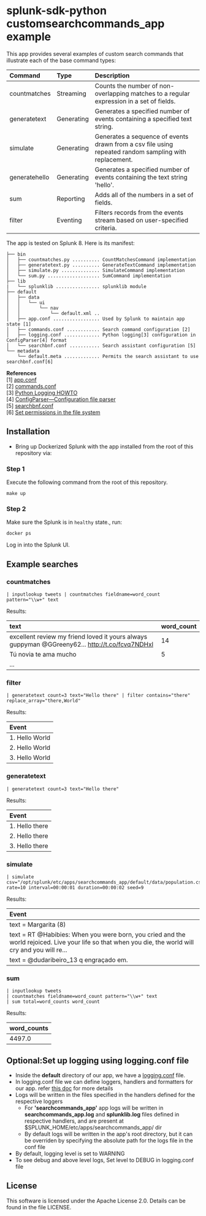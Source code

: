 splunk-sdk-python customsearchcommands_app example
=============================================

This app provides several examples of custom search commands that illustrate each of the base command types:

| Command       | Type       | Description                                                                                           |
|:--------------|:-----------|:------------------------------------------------------------------------------------------------------|
| countmatches  | Streaming  | Counts the number of non-overlapping matches to a regular expression in a set of fields.              |
| generatetext  | Generating | Generates a specified number of events containing a specified text string.                            |
| simulate      | Generating | Generates a sequence of events drawn from a csv file using repeated random sampling with replacement. |
| generatehello | Generating | Generates a specified number of events containing the text string 'hello'.                            |
| sum           | Reporting  | Adds all of the numbers in a set of fields.                                                           |
| filter        | Eventing   | Filters records from the events stream based on user-specified criteria.                              |

The app is tested on Splunk 8. Here is its manifest:

```
├── bin
│   ├── countmatches.py .......... CountMatchesCommand implementation
│   ├── generatetext.py .......... GenerateTextCommand implementation
│   ├── simulate.py .............. SimulateCommand implementation
│   └── sum.py ................... SumCommand implementation
├── lib
|   └── splunklib ................ splunklib module
├── default
│   ├── data
│   │   └── ui
│   │       └── nav
│   │           └── default.xml ..
│   ├── app.conf ................. Used by Splunk to maintain app state [1]
│   ├── commands.conf ............ Search command configuration [2]
│   ├── logging.conf ............. Python logging[3] configuration in ConfigParser[4] format
│   └── searchbnf.conf ........... Search assistant configuration [5]
└── metadata
    └── default.meta ............. Permits the search assistant to use searchbnf.conf[6]
```
**References**  
[1] [app.conf](https://docs.splunk.com/Documentation/Splunk/latest/Admin/Appconf) <br />
[2] [commands.conf](https://docs.splunk.com/Documentation/Splunk/latest/Admin/Commandsconf) <br />
[3] [Python Logging HOWTO](https://docs.python.org/2/howto/logging.html) <br />
[4] [ConfigParser—Configuration file parser](https://docs.python.org/2/library/configparser.html) <br />
[5] [searchbnf.conf](https://docs.splunk.com/Documentation/Splunk/latest/admin/Searchbnfconf) <br />
[6] [Set permissions in the file system](https://docs.splunk.com/Documentation/Splunk/latest/AdvancedDev/SetPermissions#Set_permissions_in_the_filesystem) <br />

## Installation

+ Bring up Dockerized Splunk with the app installed from the root of this repository via:

### Step 1
Execute the following command from the root of this repository.
```shell
make up
```

### Step 2
Make sure the Splunk is in `healthy` state., run:
```shell
docker ps
```
Log in into the Splunk UI.


## Example searches

### countmatches
```
| inputlookup tweets | countmatches fieldname=word_count pattern="\\w+" text
```
Results:

text | word_count
:----|:---|
excellent review my friend loved it yours always guppyman @GGreeny62... http://t.co/fcvq7NDHxl | 14
Tú novia te ama mucho | 5
... |

### filter
```
| generatetext count=3 text="Hello there" | filter contains="there" replace_array="there,World"
```
Results:

Event |
:-----|
1. Hello World |
2. Hello World |
3. Hello World |

### generatetext
```
| generatetext count=3 text="Hello there"
```
Results:

Event |
:-----|
1. Hello there | 
2. Hello there |
3. Hello there |

### simulate
```
| simulate csv="/opt/splunk/etc/apps/searchcommands_app/default/data/population.csv" rate=10 interval=00:00:01 duration=00:00:02 seed=9
```
Results:

Event |
:-----|
text = Margarita (8) |
text = RT @Habibies: When you were born, you cried and the world rejoiced. Live your life so that when you die, the world will cry and you will re... |
text = @dudaribeiro_13 q engraçado em. |

### sum
```
| inputlookup tweets 
| countmatches fieldname=word_count pattern="\\w+" text
| sum total=word_counts word_count
```
Results:

word_counts |
:-----|
4497.0 |

## Optional:Set up logging using logging.conf file
+ Inside the **default** directory of our app, we have a [logging.conf](https://github.com/splunk/splunk-app-examples/blob/master/custom_search_commands/python/customsearchcommands_app/package/default/logging.conf) file.
+ In logging.conf file we can define loggers, handlers and formatters for our app. refer [this doc](https://docs.python.org/2/library/logging.config.html#configuration-file-format) for more details
+ Logs will be written in the files specified in the handlers defined for the respective loggers
  + For **'searchcommands_app'** app logs will be written in **searchcommands_app.log** and **splunklib.log** files defined in respective handlers, and are present at $SPLUNK_HOME/etc/apps/searchcommands_app/ dir
  + By default logs will be written in the app's root directory, but it can be overriden by specifying the absolute path for the logs file in the conf file
+ By default, logging level is set to WARNING
+ To see debug and above level logs, Set level to DEBUG in logging.conf file


## License

This software is licensed under the Apache License 2.0. Details can be found in
the file LICENSE.
